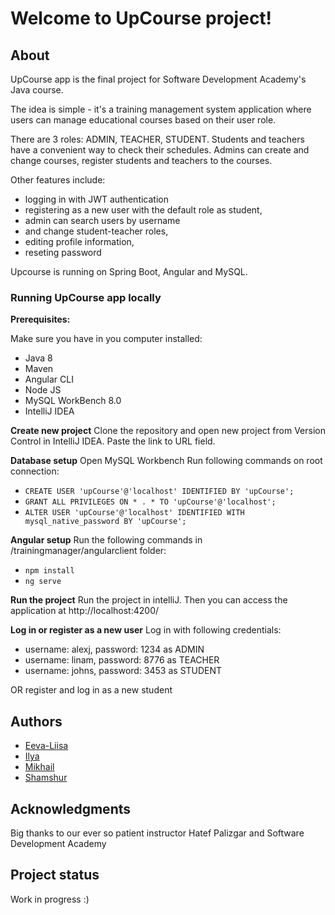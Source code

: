 # Welcome to UpCourse project!

## About
UpCourse app is the final project for Software Development Academy's Java course.

The idea is simple - it's a training management system application where users can manage educational courses based on their user role. 

There are 3 roles: ADMIN, TEACHER, STUDENT.
Students and teachers have a convenient way to check their schedules. 
Admins can create and change courses, register students and teachers to the courses.

Other features include:
 - logging in with JWT authentication
 - registering as a new user with the default role as student,
 - admin can search users by username
 - and change student-teacher roles,
 - editing profile information,
 - reseting password

Upcourse is running on Spring Boot, Angular and MySQL.

### Running UpCourse app locally

**Prerequisites:**

Make sure you have in you computer installed:
- Java 8
- Maven 
- Angular CLI
- Node JS
- MySQL WorkBench 8.0
- IntelliJ IDEA

**Create new project**
Clone the repository and open new project from Version Control in IntelliJ IDEA.
Paste the link to URL field.

**Database setup**
Open MySQL Workbench
Run following commands on root connection:
- `CREATE USER 'upCourse'@'localhost' IDENTIFIED BY 'upCourse';`
- `GRANT ALL PRIVILEGES ON * . * TO 'upCourse'@'localhost';`
- `ALTER USER 'upCourse'@'localhost' IDENTIFIED WITH mysql_native_password BY 'upCourse';`

**Angular setup**
Run the following commands in /trainingmanager/angularclient folder:
- `npm install`
- `ng serve`

**Run the project**
Run the project in intelliJ.
Then you can access the application at http://localhost:4200/

**Log in or register as a new user**
Log in with following credentials:

 - username: alexj, password: 1234  as ADMIN 
 - username: linam, password: 8776  as TEACHER
 - username: johns, password: 3453  as STUDENT

OR register and log in as a new student

## Authors

 - [Eeva-Liisa](https://github.com/Eevaliisa)
 - [Ilya](https://github.com/ilyagarkusha)
 - [Mikhail](https://github.com/mikhailshepelev)
 - [Shamshur](https://github.com/Shamshur)

##  Acknowledgments

Big thanks to our ever so patient instructor Hatef Palizgar
and Software Development Academy

## Project status

Work in progress :)
